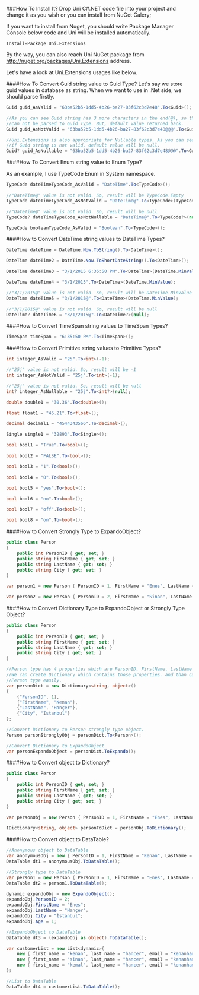 ###How To Install It?
Drop Uni C#.NET code file into your project and change it as you wish or you can install from NuGet Galery;

If you want to install from Nuget, you should write Package Manager Console below code and Uni will be installed automatically.
```
Install-Package Uni.Extensions
```
By the way, you can also reach Uni NuGet package from http://nuget.org/packages/Uni.Extensions address.

Let's have a look at Uni.Extensions usages like below.

####How To Convert Guid string value to Guid Type?
Let's say we store guid values in database as string. When we want to use in .Net side, we should parse firstly.

```csharp
Guid guid_AsValid = "63ba52b5-1dd5-4b26-ba27-83f62c3d7e48".To<Guid>();

//As you can see Guid string has 3 more characters in the end(@), so this string
//can not be parsed to Guid Type. But, default value returned back.
Guid guid_AsNotValid = "63ba52b5-1dd5-4b26-ba27-83f62c3d7e48@@@".To<Guid>(Guid.Empty);

//Uni.Extensions is also appropriate for Nullable types. As you can see below code, 
//if Guid string is not valid, default value will be null.
Guid? guid_AsNullable = "63ba52b5-1dd5-4b26-ba27-83f62c3d7e48@@@".To<Guid?>(null);
```

####How To Convert Enum string value to Enum Type?

As an example, I use TypeCode Enum in System namespace.

```csharp
TypeCode dateTimeTypeCode_AsValid = "DateTime".To<TypeCode>();

//"DateTime@" value is not valid. So, result will be TypeCode.Empty
TypeCode dateTimeTypeCode_AsNotValid = "DateTime@".To<TypeCode>(TypeCode.Empty);

//"DateTime@" value is not valid. So, result will be null
TypeCode? dateTimeTypeCode_AsNotNullable = "DateTime@".To<TypeCode?>(null);

TypeCode booleanTypeCode_AsValid = "Boolean".To<TypeCode>();
```

####How to Convert DateTime string values to DateTime Types?

```csharp
DateTime dateTime = DateTime.Now.ToString().To<DateTime>();

DateTime dateTime2 = DateTime.Now.ToShortDateString().To<DateTime>();

DateTime dateTime3 = "3/1/2015 6:35:50 PM".To<DateTime>(DateTime.MinValue);

DateTime dateTime4 = "3/1/2015".To<DateTime>(DateTime.MinValue);

//"3/1/2015@" value is not valid. So, result will be DateTime.MinValue
DateTime dateTime5 = "3/1/2015@".To<DateTime>(DateTime.MinValue);

//"3/1/2015@" value is not valid. So, result will be null
DateTime? dateTime6 = "3/1/2015@".To<DateTime?>(null);
```

####How to Convert TimeSpan string values to TimeSpan Types?

```csharp
TimeSpan timeSpan = "6:35:50 PM".To<TimeSpan>();
```

####How to Convert Primitive string values to Primitive Types?

```csharp
int integer_AsValid = "25".To<int>(-1);

//"25j" value is not valid. So, result will be -1
int integer_AsNotValid = "25j".To<int>(-1);

//"25j" value is not valid. So, result will be null
int? integer_AsNullable = "25j".To<int?>(null);

double double1 = "30.36".To<double>();

float float1 = "45.21".To<float>();

decimal decimal1 = "4544343566".To<decimal>();

Single single1 = "32893".To<Single>();

bool bool1 = "True".To<bool>();

bool bool2 = "FALSE".To<bool>();

bool bool3 = "1".To<bool>();

bool bool4 = "0".To<bool>();

bool bool5 = "yes".To<bool>();

bool bool6 = "no".To<bool>();

bool bool7 = "off".To<bool>();

bool bool8 = "on".To<bool>();
```

####How to Convert Strongly Type to ExpandoObject?

```csharp
public class Person
{
    public int PersonID { get; set; }
    public string FirstName { get; set; }
    public string LastName { get; set; }
    public string City { get; set; }
}

var person1 = new Person { PersonID = 1, FirstName = "Enes", LastName = "Hançer" }.To<ExpandoObject>();

var person2 = new Person { PersonID = 2, FirstName = "Sinan", LastName = "Hançer" }.ToExpando();
```

####How to Convert Dictionary Type to ExpandoObject or Strongly Type Object?

```csharp
public class Person
{
    public int PersonID { get; set; }
    public string FirstName { get; set; }
    public string LastName { get; set; }
    public string City { get; set; }
}

//Person type has 4 properties which are PersonID, FirstName, LastName and City.
//We can create Dictionary which contains those properties. and than can convert to
//Person type easily.
var personDict = new Dictionary<string, object>()
{
    {"PersonID", 1},
    {"FirstName", "Kenan"},
    {"LastName", "Hançer"},
    {"City", "Istanbul"}
};

//Convert Dictionary to Person strongly type object.
Person personStronglyObj = personDict.To<Person>();

//Convert Dictionary to ExpandoObject
var personExpandoObject = personDict.ToExpando();
```

####How to Convert object to Dictionary?

```csharp
public class Person
{
    public int PersonID { get; set; }
    public string FirstName { get; set; }
    public string LastName { get; set; }
    public string City { get; set; }
}

var personObj = new Person { PersonID = 1, FirstName = "Enes", LastName = "Hançer" };

IDictionary<string, object> personToDict = personObj.ToDictionary();
```

####How to Convert object to DataTable?

```csharp
//Anonymous object to DataTable
var anonymousObj = new { PersonID = 1, FirstName = "Kenan", LastName = "Hançer", City = "İstanbul" };
DataTable dt1 = anonymousObj.ToDataTable();

//Strongly type to DataTable
var person1 = new Person { PersonID = 1, FirstName = "Enes", LastName = "Hançer" };
DataTable dt2 = person1.ToDataTable();

dynamic expandoObj = new ExpandoObject();
expandoObj.PersonID = 2;
expandoObj.FirstName = "Enes";
expandoObj.LastName = "Hançer";
expandoObj.City = "İstanbul";
expandoObj.Age = 1;

//ExpandoObject to DataTable
DataTable dt3 = (expandoObj as object).ToDataTable();

var customerList = new List<dynamic>{
    new { first_name = "kenan", last_name = "hancer", email = "kenanhancer@hotmail.com", active = true, store_id = 1, address_id = 5, create_date=DateTime.Now },
    new { first_name = "sinan", last_name = "hancer", email = "kenanhancer@hotmail.com", active = true, store_id = 1, address_id = 5, create_date=DateTime.Now },
    new { first_name = "kemal", last_name = "hancer", email = "kenanhancer@hotmail.com", active = true, store_id = 1, address_id = 5, create_date=DateTime.Now }
};

//List to DataTable
DataTable dt4 = customerList.ToDataTable();
```
